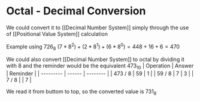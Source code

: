 # Octal - Decimal Conversion
We could convert it to [[Decimal Number System]] simply through the use of [[Positional Value System]] calculation 

Example using $726_8$
$(7 * 8 ^2) + (2 * 8 ^1) + (6 * 8 ^ 0) =  448 + 16 + 6 = 470$

We could also convert [[Decimal Number System]] to octal by dividing it with 8 and the reminder would be the equivalent
$473_{10}$
| Operation | Answer | Reminder |
| --------- | ------ | -------- |
| 473 / 8   | 59     | 1        |
| 59 / 8    | 7      | 3        |
| 7 / 8     |        | 7         |

We read it from buttom to top, so the converted value is $731_{8}$